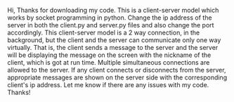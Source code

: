 Hi, Thanks for downloading my code. 
This is a client-server model which works by socket programming in python. 
Change the ip address of the server in both the client.py and server.py files and also change the port accordingly.
This client-server model is a 2 way connection, in the background, but the client and the server can communicate only one way virtually. 
That is, the client sends a message to the server and the server will be displaying the message on the screen with the nickname of the client, which is got at run time.
Multiple simultaneous connections are allowed to the server. 
If any client connects or disconnects from the server, appropriate messages are shown on the server side with the corresponding client's ip address. 
Let me know if there are any issues with my code. 
Thanks!